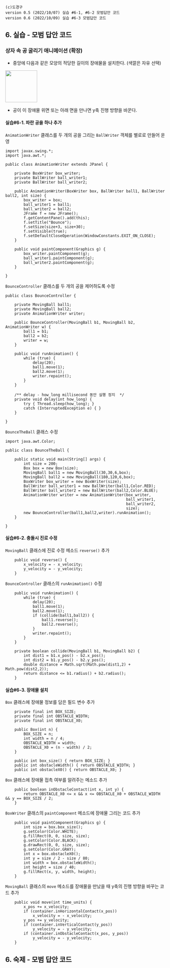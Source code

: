 ```
(c)도경구 
version 0.5 (2022/10/07) 실습 #6-1, #6-2 모범답안 코드
version 0.6 (2022/10/09) 실습 #6-3 모범답안 코드
```

## 6. 실습 - 모범 답안 코드 

### 상자 속 공 굴리기 애니메이션 (확장)

- 중앙에 다음과 같은 모양의 적당한 길이의 장애물을 설치한다. (색깔은 자유 선택)

<img src="https://i.imgur.com/M7WbzTJ.png" width="100">

- 공이 이 장애물 위면 또는 아래 면을 만나면 y축 진행 방향을 바꾼다.


#### 실습#6-1. 파란 공을 하나 추가

`AnimationWriter` 클래스를 두 개의 공을 그리는 `BallWriter` 객체를 별로로 만들어 운영

```
import javax.swing.*;
import java.awt.*;

public class AnimationWriter extends JPanel {
    
    private BoxWriter box_writer;
    private BallWriter ball_writer1;
    private BallWriter ball_writer2;
    
    public AnimationWriter(BoxWriter box, BallWriter ball1, BallWriter ball2, int size) {
        box_writer = box;
        ball_writer1 = ball1;
        ball_writer2 = ball2;
        JFrame f = new JFrame();
        f.getContentPane().add(this);
        f.setTitle("Bounce");
        f.setSize(size+3, size+30);
        f.setVisible(true);
        f.setDefaultCloseOperation(WindowConstants.EXIT_ON_CLOSE);
    }
    
    public void paintComponent(Graphics g) {
        box_writer.paintComponent(g);
        ball_writer1.paintComponent(g);
        ball_writer2.paintComponent(g);
    }

}
```

`BounceController` 클래스를 두 개의 공을 제어하도록 수정 

```
public class BounceController {
    
    private MovingBall ball1;
    private MovingBall ball2;
    private AnimationWriter writer;
    
    public BounceController(MovingBall b1, MovingBall b2, AnimationWriter w) {
        ball1 = b1; 
        ball2 = b2;
        writer = w;
    }
    
    public void runAnimation() {
        while (true) {
            delay(20);
            ball1.move(1);
            ball2.move(1);
            writer.repaint();
        }
    }
    
    /** delay - how_long millisecond 동안 실행 정지  */
    private void delay(int how_long) { 
        try { Thread.sleep(how_long); }
        catch (InterruptedException e) { }
    }

}
```

`BounceTheBall` 클래스 수정 

```
import java.awt.Color;

public class BounceTheBall {

    public static void main(String[] args) {
        int size = 200;
        Box box = new Box(size);
        MovingBall ball1 = new MovingBall(30,30,6,box);
        MovingBall ball2 = new MovingBall(180,120,6,box);
        BoxWriter box_writer = new BoxWriter(size);
        BallWriter ball_writer1 = new BallWriter(ball1,Color.RED);
        BallWriter ball_writer2 = new BallWriter(ball2,Color.BLUE);
        AnimationWriter writer = new AnimationWriter(box_writer,
                                                     ball_writer1,
                                                     ball_writer2,
                                                     size);
        new BounceController(ball1,ball2,writer).runAnimation();
    }

}
```


#### 실습#6-2. 충돌시 진로 수정

`MovingBall` 클래스에 진로 수정 메소드 `reverse()` 추가 

```
    public void reverse() {
        x_velocity = - x_velocity;
        y_velocity = - y_velocity;
    }
```

`BounceController` 클래스의 `runAnimation()` 수정

```
    public void runAnimation() {
        while (true) {
            delay(20);
            ball1.move(1);
            ball2.move(1);
            if (collide(ball1,ball2)) {
                ball1.reverse();
                ball2.reverse();
            }
            writer.repaint();
        }
    }
    
    private boolean collide(MovingBall b1, MovingBall b2) {
        int dist1 = b1.x_pos() - b2.x_pos();
        int dist2 = b1.y_pos() - b2.y_pos();
        double distance = Math.sqrt(Math.pow(dist1,2) + Math.pow(dist2,2));
        return distance <= b1.radius() + b2.radius();
    }
```

#### 실습#6-3. 장애물 설치

`Box` 클래스에 장애물 정보를 담은 필드 변수 추가

```
    private final int BOX_SIZE;
    private final int OBSTACLE_WIDTH;
    private final int OBSTACLE_X0;
    
    public Box(int n) {
        BOX_SIZE = n;
        int width = n / 4;
        OBSTACLE_WIDTH = width;
        OBSTACLE_X0 = (n - width) / 2;
    }
    
    public int box_size() { return BOX_SIZE; }
    public int obstacleWidth() { return OBSTACLE_WIDTH; }
    public int obstacleX0() { return OBSTACLE_X0; } 
```

`Box` 클래스에 장애물 접촉 여부를 알려주는 메소드 추가

```
    public boolean inObstacleContact(int x, int y) {
        return OBSTACLE_X0 <= x && x <= OBSTACLE_X0 + OBSTACLE_WIDTH && y == BOX_SIZE / 2;
    }
```

`BoxWriter` 클래스의 `paintComponent` 메소드에 장애물 그리는 코드 추가

```
    public void paintComponent(Graphics g) {
        int size = box.box_size();
        g.setColor(Color.WHITE);
        g.fillRect(0, 0, size, size);
        g.setColor(Color.BLACK);
        g.drawRect(0, 0, size, size);
        g.setColor(Color.GRAY);
        int x = box.obstacleX0();
        int y = size / 2 - size / 80;
        int width = box.obstacleWidth();
        int height = size / 40;
        g.fillRect(x, y, width, height);
    }
```

`MovingBall` 클래스의 `move` 메소드를 장애물을 만났을 때 y축의 진행 방향을 바꾸는 코드 추가

```
    public void move(int time_units) {
        x_pos += x_velocity;
        if (container.inHorizontalContact(x_pos)) 
            x_velocity = - x_velocity;
        y_pos += y_velocity;
        if (container.inVerticalContact(y_pos)) 
            y_velocity = - y_velocity;
        if (container.inObstacleContact(x_pos, y_pos))
            y_velocity = - y_velocity;
    }
```


## 6. 숙제 - 모범 답안 코드 

